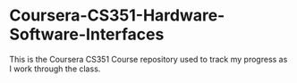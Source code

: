 # Coursera-CS351-Hardware-Software-Interfaces
This is the Coursera CS351 Course repository used to track my progress as I work through the class.
